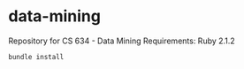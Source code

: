 data-mining
===========

Repository for CS 634 - Data Mining
Requirements: Ruby 2.1.2

```bash
bundle install
```
